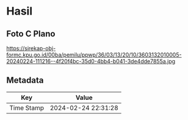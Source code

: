 # Hasil

## Foto C Plano

https://sirekap-obj-formc.kpu.go.id/00ba/pemilu/ppwp/36/03/13/20/10/3603132010005-20240224-111216--4f20f4bc-35d0-4bb4-b041-3de4dde7855a.jpg


## Metadata

| Key        | Value               |
| ---------- | ------------------- |
| Time Stamp | 2024-02-24 22:31:28 |



